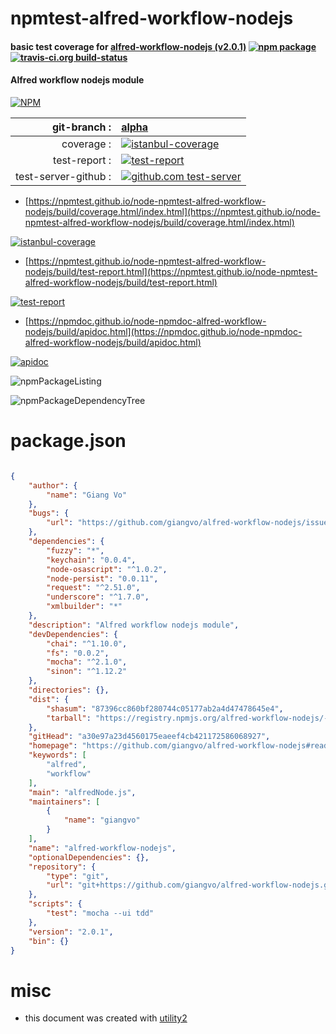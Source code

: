 # npmtest-alfred-workflow-nodejs

#### basic test coverage for  [alfred-workflow-nodejs (v2.0.1)](https://github.com/giangvo/alfred-workflow-nodejs#readme)  [![npm package](https://img.shields.io/npm/v/npmtest-alfred-workflow-nodejs.svg?style=flat-square)](https://www.npmjs.org/package/npmtest-alfred-workflow-nodejs) [![travis-ci.org build-status](https://api.travis-ci.org/npmtest/node-npmtest-alfred-workflow-nodejs.svg)](https://travis-ci.org/npmtest/node-npmtest-alfred-workflow-nodejs)

#### Alfred workflow nodejs module

[![NPM](https://nodei.co/npm/alfred-workflow-nodejs.png?downloads=true&downloadRank=true&stars=true)](https://www.npmjs.com/package/alfred-workflow-nodejs)

| git-branch : | [alpha](https://github.com/npmtest/node-npmtest-alfred-workflow-nodejs/tree/alpha)|
|--:|:--|
| coverage : | [![istanbul-coverage](https://npmtest.github.io/node-npmtest-alfred-workflow-nodejs/build/coverage.badge.svg)](https://npmtest.github.io/node-npmtest-alfred-workflow-nodejs/build/coverage.html/index.html)|
| test-report : | [![test-report](https://npmtest.github.io/node-npmtest-alfred-workflow-nodejs/build/test-report.badge.svg)](https://npmtest.github.io/node-npmtest-alfred-workflow-nodejs/build/test-report.html)|
| test-server-github : | [![github.com test-server](https://npmtest.github.io/node-npmtest-alfred-workflow-nodejs/GitHub-Mark-32px.png)](https://npmtest.github.io/node-npmtest-alfred-workflow-nodejs/build/app/index.html) | | build-artifacts : | [![build-artifacts](https://npmtest.github.io/node-npmtest-alfred-workflow-nodejs/glyphicons_144_folder_open.png)](https://github.com/npmtest/node-npmtest-alfred-workflow-nodejs/tree/gh-pages/build)|

- [https://npmtest.github.io/node-npmtest-alfred-workflow-nodejs/build/coverage.html/index.html](https://npmtest.github.io/node-npmtest-alfred-workflow-nodejs/build/coverage.html/index.html)

[![istanbul-coverage](https://npmtest.github.io/node-npmtest-alfred-workflow-nodejs/build/screenCapture.buildCi.browser.%252Ftmp%252Fbuild%252Fcoverage.lib.html.png)](https://npmtest.github.io/node-npmtest-alfred-workflow-nodejs/build/coverage.html/index.html)

- [https://npmtest.github.io/node-npmtest-alfred-workflow-nodejs/build/test-report.html](https://npmtest.github.io/node-npmtest-alfred-workflow-nodejs/build/test-report.html)

[![test-report](https://npmtest.github.io/node-npmtest-alfred-workflow-nodejs/build/screenCapture.buildCi.browser.%252Ftmp%252Fbuild%252Ftest-report.html.png)](https://npmtest.github.io/node-npmtest-alfred-workflow-nodejs/build/test-report.html)

- [https://npmdoc.github.io/node-npmdoc-alfred-workflow-nodejs/build/apidoc.html](https://npmdoc.github.io/node-npmdoc-alfred-workflow-nodejs/build/apidoc.html)

[![apidoc](https://npmdoc.github.io/node-npmdoc-alfred-workflow-nodejs/build/screenCapture.buildCi.browser.%252Ftmp%252Fbuild%252Fapidoc.html.png)](https://npmdoc.github.io/node-npmdoc-alfred-workflow-nodejs/build/apidoc.html)

![npmPackageListing](https://npmtest.github.io/node-npmtest-alfred-workflow-nodejs/build/screenCapture.npmPackageListing.svg)

![npmPackageDependencyTree](https://npmtest.github.io/node-npmtest-alfred-workflow-nodejs/build/screenCapture.npmPackageDependencyTree.svg)



# package.json

```json

{
    "author": {
        "name": "Giang Vo"
    },
    "bugs": {
        "url": "https://github.com/giangvo/alfred-workflow-nodejs/issues"
    },
    "dependencies": {
        "fuzzy": "*",
        "keychain": "0.0.4",
        "node-osascript": "^1.0.2",
        "node-persist": "0.0.11",
        "request": "^2.51.0",
        "underscore": "^1.7.0",
        "xmlbuilder": "*"
    },
    "description": "Alfred workflow nodejs module",
    "devDependencies": {
        "chai": "^1.10.0",
        "fs": "0.0.2",
        "mocha": "^2.1.0",
        "sinon": "^1.12.2"
    },
    "directories": {},
    "dist": {
        "shasum": "87396cc860bf280744c05177ab2a4d47478645e4",
        "tarball": "https://registry.npmjs.org/alfred-workflow-nodejs/-/alfred-workflow-nodejs-2.0.1.tgz"
    },
    "gitHead": "a30e97a23d4560175eaeef4cb421172586068927",
    "homepage": "https://github.com/giangvo/alfred-workflow-nodejs#readme",
    "keywords": [
        "alfred",
        "workflow"
    ],
    "main": "alfredNode.js",
    "maintainers": [
        {
            "name": "giangvo"
        }
    ],
    "name": "alfred-workflow-nodejs",
    "optionalDependencies": {},
    "repository": {
        "type": "git",
        "url": "git+https://github.com/giangvo/alfred-workflow-nodejs.git"
    },
    "scripts": {
        "test": "mocha --ui tdd"
    },
    "version": "2.0.1",
    "bin": {}
}
```



# misc
- this document was created with [utility2](https://github.com/kaizhu256/node-utility2)
